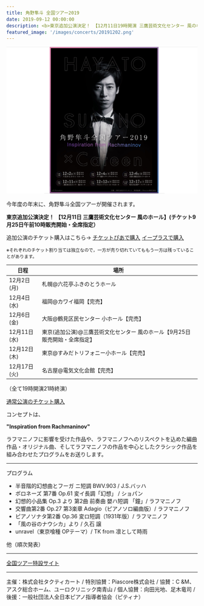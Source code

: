 ```yaml
---
title: 角野隼斗 全国ツアー2019
date: 2019-09-12 00:00:00
description: <b>東京追加公演決定！ 【12月11日19時開演 三鷹芸術文化センター 風のホール】</b><br><br>追加公演のチケット購入はこちら(チケット9月25日午前10時販売開始）<br>→<a href="https://t.pia.jp/pia/event/event.do?eventCd=1944857">チケットぴあ</a> / <a href="https://eplus.jp/sf/detail/3096710001-P00300017">イープラス</a><br><br>通常公演（残り12/2札幌のみ）のチケット購入は<a href="https://t.pia.jp/pia/ticketInformation.do?eventCd=1940202">こちら</a>
featured_image: '/images/concerts/20191202.png'
---
```


![](/images/concerts/20191202.png)

今年度の年末に、角野隼斗全国ツアーが開催されます。

<b>東京追加公演決定！ 【12月11日  三鷹芸術文化センター 風のホール】(チケット9月25日午前10時販売開始・全席指定）</b>

追加公演のチケット購入はこちら→
<a href="https://t.pia.jp/pia/event/event.do?eventCd=1944857" class="button button--large">チケットぴあで購入</a>
<a href="https://eplus.jp/sf/detail/3096710001-P00300017" class="button button--large">イープラスで購入</a>

<small>※それぞれのチケット割り当ては独立なので，一方が売り切れていてももう一方は残っていることがあります。</small>

| 日程 | 場所 |
|-------------|---------------|
| 12月2日(月) | 札幌@六花亭ふきのとうホール |
| 12月4日(水) | 福岡@カワイ福岡【完売】 |
| 12月6日(金)| 大阪@鶴見区民センター 小ホール【完売】|
| 12月11日(水)| 東京(追加公演)@三鷹芸術文化センター 風のホール【9月25日販売開始・全席指定】|
| 12月12日(木)| 東京@すみだトリフォニー小ホール【完売】|
| 12月17日(火)| 名古屋@電気文化会館【完売】|

（全て19時開演21時終演）

<a href="https://t.pia.jp/pia/event/event.do?eventCd=1940202" class="button button--large">通常公演のチケット購入</a>

コンセプトは、

<b>"Inspiration from Rachmaninov"</b>

ラフマニノフに影響を受けた作品や、ラフマニノフへのリスペクトを込めた編曲作品・オリジナル曲、そしてラフマニノフの作品を中心としたクラシック作品を組み合わせたプログラムをお送りします。

<hr>

プログラム

- 半音階的幻想曲とフーガ ニ短調 BWV.903 / J.S.バッハ
- ポロネーズ 第7番 Op.61 変イ長調「幻想」 / ショパン
- 幻想的小品集 Op.3 より 第2曲 前奏曲 嬰ハ短調 「鐘」/ ラフマニノフ
- 交響曲第2番 Op.27 第3楽章 Adagio（ピアノソロ編曲版）/ ラフマニノフ
- ピアノソナタ第2番 Op.36 変ロ短調（1931年版）/ ラフマニノフ
- 「風の谷のナウシカ」より / 久石 譲
- unravel（東京喰種 OPテーマ）/ TK from 凛として時雨

他（順次発表）

<hr>

<a href="https://hayatosum-tour2019.com" class="button button--large">全国ツアー特設サイト</a>

<hr>

主催：株式会社タクティカート /
特別協賛：Piascore株式会社 /
協賛：C &M、アスク総合ホーム、ユーロクリニック南青山 /
個人協賛：向田光地、足木竜司 /
後援：一般社団法人全日本ピアノ指導者協会（ピティナ）
